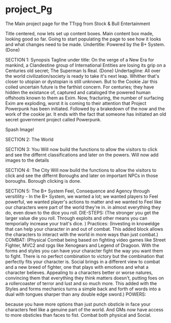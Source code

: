 # project_Pg
The Main project page for the TTrpg from Stock &amp; Bull Entertainment

Title centered, now lets set up content boxes.
Main content box made, looking good so far.
Going to start populating the page to see how it looks and what changes need to be made.
Undertitle: Powered by the B+ System. (Done)

SECTION 1: Synopsis
Tagline under title: On the verge of a New Era for mankind, a Clandestine group of International Entities are losing its grip on a Centuries old secret; The Superman Is Real. (Done)
Undertagline: All over the world civilization/society is ready to take it's next leap. Whither that's closer to utopian or dystopian is still unknown. But to the Cookie Jar this coiled uncertain future is the farthist concern. For centuries; they have hidden the existance of, captured and cataloged the powered human offshoots known to them as Exim. Now, fracturing, the number of surfacing Exim are exploding, worst it is coming to their attention that Project Powerpunk has been initiated.
Followed by a brakedown of the now and the work of the cookie jar. It ends with the fact that someone has initiated an old secret government project called Powerpunk.

Spash Image!

SECTION 2: The World


SECTION 3: You
Will now build the functions to allow the visitors to click and see the differnt classifications and later on the powers. Will now add images to the details

SECTION 4: The City
Will now build the functions to allow the visitors to click and see the differnt Boroughs and later on important NPCs in those boroughs. Borough clicking is done.

SECTION 5: The B+ System
Feel, Consequence and Agency through versitility - In the B+ System, we wanted a lot; we wanted players to Feel powerful, we wanted player's actions to matter and we wanted to Feel like our characters were part of the world they're in. in almost everything they do, even down to the dice you roll.
DIE-STEPS: (The stronger you get the larger value die you roll. Through exploits and other means you can temporially increase your trait's dice. )
Practices: (Investing in knoweldge that can help your character in and out of combat. This added block allows the characters to interact with the world in more ways than just combat.)
COMBAT: (Physical Combat being based on fighting video games like Street Fighter, MVC2 and rpgs like Xenogears and Legend of Dragoon. With the forms and styles you can have your character fight the way you want them to fight. There is no perfect combination to victory but the combination that perfectly fits your character is. 
Social brings in a different view to combat and a new breed of fighter, one that plays with emotions and what a character believes. Appealing to a characters better or worse natures, convincing them that everything they think matters doesn't, putting foes on a rollercoaster of terror and lust and so much more. This added with the Styles and forms mechanics turns a simple back and forth of words into a dual with tongues sharper than any double edge sword.)
POWERS:

because you have more options than just punch obsticle in face your characters feel like a genuine part of the world. And GMs now have access to more obsticles than faces to fist.
Combat both physical and Social. 